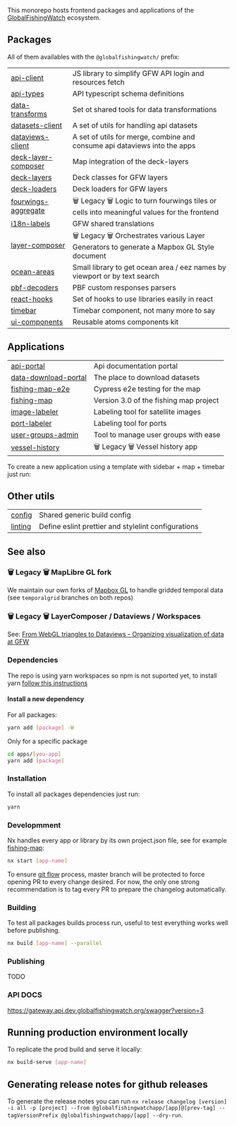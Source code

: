 This monorepo hosts frontend packages and applications of the <a href="https://globalfishingwatch.org/map">GlobalFishingWatch</a> ecosystem.

## Packages

All of them availables with the `@globalfishingwatch/` prefix:

|                                                 |                                                                                             |
| ----------------------------------------------- | ------------------------------------------------------------------------------------------- |
| [api-client](libs/api-client)                   | JS library to simplify GFW API login and resources fetch                                    |
| [api-types](libs/api-types)                     | API typescript schema definitions                                                           |
| [data-transforms](libs/data-transforms)         | Set ot shared tools for data transformations                                                |
| [datasets-client](libs/datasets-client)         | A set of utils for handling api datasets                                                    |
| [dataviews-client](libs/dataviews-client)       | A set of utils for merge, combine and consume api dataviews into the apps                   |
| [deck-layer-composer](libs/deck-layer-composer) | Map integration of the deck-layers                                                          |
| [deck-layers](libs/deck-layers)                 | Deck classes for GFW layers                                                                 |
| [deck-loaders](libs/deck-loaders)               | Deck loaders for GFW layers                                                                 |
| [fourwings-aggregate](libs/fourwings-aggregate) | 🗑️ Legacy 🗑️ Logic to turn fourwings tiles or cells into meaningful values for the frontend |
| [i18n-labels](libs/i18n-labels)                 | GFW shared translations                                                                     |
| [layer-composer](libs/layer-composer)           | 🗑️ Legacy 🗑️ Orchestrates various Layer Generators to generate a Mapbox GL Style document   |
| [ocean-areas](libs/ocean-areas)                 | Small library to get ocean area / eez names by viewport or by text search                   |
| [pbf-decoders](libs/pbf-decoders)               | PBF custom responses parsers                                                                |
| [react-hooks](libs/react-hooks)                 | Set of hooks to use libraries easily in react                                               |
| [timebar](libs/timebar)                         | Timebar component, not many more to say                                                     |
| [ui-components](libs/ui-components)             | Reusable atoms components kit                                                               |

## Applications

|                                                     |                                        |
| --------------------------------------------------- | -------------------------------------- |
| [api-portal](apps/api-portal)                       | Api documentation portal               |
| [data-download-portal](apps/data-download-portal)   | The place to download datasets         |
| [fishing-map-e2e](apps/fishing-map-e2e)             | Cypress e2e testing for the map        |
| [fishing-map](apps/fishing-map)                     | Version 3.0 of the fishing map project |
| [image-labeler](apps/image-labeler)                 | Labeling tool for satellite images     |
| [port-labeler](apps/port-labeler)                   | Labeling tool for ports                |
| [user-groups-admin](applications/user-groups-admin) | Tool to manage user groups with ease   |
| [vessel-history](apps/vessel-history)               | 🗑️ Legacy 🗑️ Vessel history app        |

To create a new application using a template with sidebar + map + timebar just run:

## Other utils

|                    |                                                     |
| ------------------ | --------------------------------------------------- |
| [config](config)   | Shared generic build config                         |
| [linting](linting) | Define eslint prettier and stylelint configurations |

## See also

### 🗑️ Legacy 🗑️ MapLibre GL fork

We maintain our own forks of <a href="https://github.com/GlobalFishingWatch/maplibre-gl-js/">Mapbox GL</a> to handle gridded temporal data (see `temporalgrid` branches on both repos)

### 🗑️ Legacy 🗑️ LayerComposer / Dataviews / Workspaces

See: <a href="https://docs.google.com/presentation/d/1LdxRbB491Rjf64C5VVF9oTWwWjFVnN5dzDf1uhxcHY4/edit?ts=5f031be2#slide=id.g807f22e76b_0_78">From WebGL triangles to Dataviews - Organizing visualization of data at GFW</a>

### Dependencies

The repo is using yarn workspaces so npm is not suported yet, to install yarn [follow this instructions](https://classic.yarnpkg.com/en/docs/install/)

#### Install a new dependency

For all packages:

```bash
yarn add [package] -W
```

Only for a specific package

```bash
cd apps/[you-app]
yarn add [package]
```

### Installation

To install all packages dependencies just run:

```bash
yarn
```

### Developmment

Nx handles every app or library by its own project.json file, see for example [fishing-map](https://github.com/GlobalFishingWatch/frontend/blob/develop/apps/fishing-map/project.json):

```bash
nx start [app-name]
```

To ensure [git flow](https://guides.github.com/introduction/flow/) process, master branch will be protected to force opening PR to every change desired.
For now, the only one strong recommendation is to tag every PR to prepare the changelog automatically.

### Building

To test all packages builds process run, useful to test everything works well before publishing.

```bash
nx build [app-name] --parallel
```

### Publishing

TODO

### API DOCS

https://gateway.api.dev.globalfishingwatch.org/swagger?version=3

## Running production environment locally

To replicate the prod build and serve it locally:

```bash
nx build-serve [app-name]
```

## Generating release notes for github releases

To generate the release notes you can run
`nx release changelog [version] -i all -p [project] --from @globalfishingwatchapp/[app]@[prev-tag] --tagVersionPrefix @globalfishingwatchapp/[app] --dry-run`.
